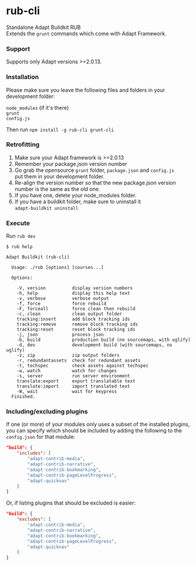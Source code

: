 # rub-cli
Standalone Adapt Buildkit RUB  
Extends the ``grunt`` commands which come with Adapt Framework.  

### Support
Supports only Adapt versions >=2.0.13.

### Installation
Please make sure you leave the following files and folders in your development folder:  

``node_modules`` (if it's there)  
``grunt``  
``config.js``  

Then run ``npm install -g rub-cli grunt-cli``  

### Retrofitting
1. Make sure your Adapt framework is >=2.0.13
2. Remember your package.json version number
3. Go grab the opensource ``grunt`` folder, ``package.json`` and ``config.js``  
put them in your development folder.
4. Re-align the version number so that the new package.json version number is the same as the old one.
5. If you have one, delete your node_modules folder.
6. If you have a buildkit folder, make sure to uninstall it  
``adapt-buildkit uninstall``

### Execute

Run ``rub dev``

```
$ rub help

Adapt Buildkit (rub-cli)

  Usage: ./rub [options] [courses...]

  Options:

    -V, version          display version numbers
    -h, help             display this help text
    -v, verbose          verbose output
    -f, force            force rebuild
    -F, forceall         force clean then rebuild
    -c, clean            clean output folder
    tracking:insert      add block tracking ids
    tracking:remove      remove block tracking ids
    tracking:reset       reset block tracking ids
    -j, json             process json
    -b, build            production build (no sourcemaps, with uglify)
    -d, dev              development build (with sourcemaps, no uglify)
    -z, zip              zip output folders
    -r, redundantassets  check for redundant assets
    -t, techspec         check assets against techspec
    -w, watch            watch for changes
    -s, server           run server environment
    translate:export     export translatable text
    translate:import     import translated text
    -W, wait             wait for keypress
  Finished.

```

### Including/excluding plugins
If one (or more) of your modules only uses a subset of the installed plugins, you can specify which should be included by adding the following to the `config.json` for that module:
```json
"build": {
	"includes": [
		"adapt-contrib-media",
		"adapt-contrib-narrative",
		"adapt-contrib-bookmarking",
		"adapt-contrib-pageLevelProgress",
		"adapt-quicknav"
	]
}
```
Or, if listing plugins that should be excluded is easier:
```json
"build": {
	"excludes": [
		"adapt-contrib-media",
		"adapt-contrib-narrative",
		"adapt-contrib-bookmarking",
		"adapt-contrib-pageLevelProgress",
		"adapt-quicknav"
	]
}
```

